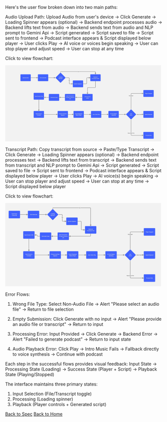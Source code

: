 Here's the user flow broken down into two main paths:

Audio Upload Path:
Upload Audio from user's device -> Click Generate -> Loading Spinner appears (optional) -> Backend endpoint processes audio -> Backend lifts text from audio -> Backend sends text from audio and NLP prompt to Gemini Api -> Script generated -> Script saved to file -> Script sent to frontend -> Podcast interface appears & Script displayed below player -> User clicks Play -> AI voice or voices begin speaking -> User can stop player and adjust speed -> User can stop at any time

Click to view flowchart:

<img src="./assets/audio-flowchart.jpg" width="500" alt="Audio Upload Path" />

Transcript Path:
Copy transcript from source -> Paste/Type Transcript -> Click Generate -> Loading Spinner appears (optional) -> Backend endpoint processes text -> Backend lifts text from transcript -> Backend sends text from transcript and NLP prompt to Gemini Api -> Script generated -> Script saved to file -> Script sent to frontend -> Podcast interface appears & Script displayed below player -> User clicks Play -> AI voice(s) begin speaking -> User can stop player and adjust speed -> User can stop at any time -> Script displayed below player

Click to view flowchart:

<img src="./assets/transcript-flowchart.jpg" width="500" alt="Transcript Path" />

Error Flows:
1. Wrong File Type:
Select Non-Audio File -> Alert "Please select an audio file" -> Return to file selection

2. Empty Submission:
Click Generate with no input -> Alert "Please provide an audio file or transcript" -> Return to input

3. Processing Error:
Input Provided -> Click Generate -> Backend Error -> Alert "Failed to generate podcast" -> Return to input state

4. Audio Playback Error:
Click Play -> Intro Music Fails -> Fallback directly to voice synthesis -> Continue with podcast

Each step in the successful flows provides visual feedback:
Input State -> Processing State (Loading) -> Success State (Player + Script) -> Playback State (Playing/Stopped)

The interface maintains three primary states:
1. Input Selection (File/Transcript toggle)
2. Processing (Loading spinner)
3. Playback (Player controls + Generated script)

[Back to Spec](spec.md)
[Back to Home](README.md)